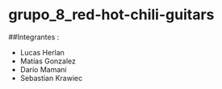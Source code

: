 # grupo_8_red-hot-chili-guitars
##Integrantes :
 - Lucas Herlan
 - Matías Gonzalez
 - Darío Mamani
 - Sebastian Krawiec
